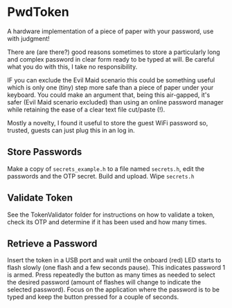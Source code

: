 # PwdToken

A hardware implementation of a piece of paper with your password, use with judgment!

There are (are there?) good reasons sometimes to store a particularly long and complex password in clear form ready to be typed at will. Be careful what you do with this, 
I take no responsibility.

IF you can exclude the Evil Maid scenario this could be something useful which is only one (tiny) step more safe than a piece of paper under your keyboard. You could make an argument that, being this air-gapped, it's safer (Evil Maid scenario excluded) than using an online password manager while retaining the ease of a clear text file cut/paste (!). 

Mostly a novelty, I found it useful to store the guest WiFi password so, trusted, guests can just plug this in an log in.

## Store Passwords

Make a copy of `secrets_example.h` to a file named `secrets.h`, edit the passwords and the OTP secret. Build and upload. Wipe `secrets.h`

## Validate Token

See the TokenValidator folder for instructions on how to validate a token, check its OTP and determine if it has been used and how many times.

## Retrieve a Password

Insert the token in a USB port and wait until the onboard (red) LED starts to flash slowly (one flash and a few seconds pause). This indicates password 1 is armed. Press repeatedly the button as many times as needed to select the desired password (amount of flashes will change to indicate the selected password). Focus on the application where the password is to be typed and keep the button pressed for a couple of seconds.

